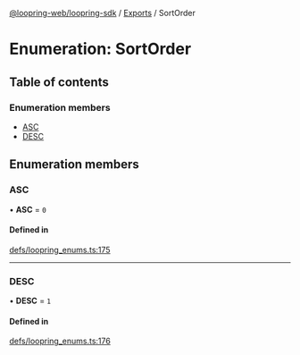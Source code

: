 [@loopring-web/loopring-sdk](../README.md) / [Exports](../modules.md) / SortOrder

# Enumeration: SortOrder

## Table of contents

### Enumeration members

- [ASC](SortOrder.md#asc)
- [DESC](SortOrder.md#desc)

## Enumeration members

### ASC

• **ASC** = `0`

#### Defined in

[defs/loopring_enums.ts:175](https://github.com/Loopring/loopring_sdk/blob/81e0b16/src/defs/loopring_enums.ts#L175)

___

### DESC

• **DESC** = `1`

#### Defined in

[defs/loopring_enums.ts:176](https://github.com/Loopring/loopring_sdk/blob/81e0b16/src/defs/loopring_enums.ts#L176)
